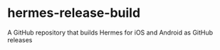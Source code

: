 # hermes-release-build
 A GitHub repository that builds Hermes for iOS and Android as GitHub releases
